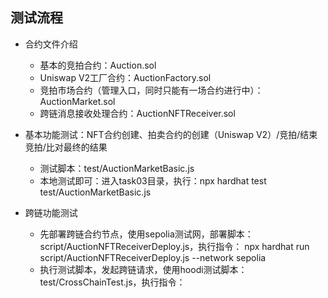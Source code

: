 ## 测试流程

* 合约文件介绍
    * 基本的竞拍合约：Auction.sol
    * Uniswap V2工厂合约：AuctionFactory.sol
    * 竞拍市场合约（管理入口，同时只能有一场合约进行中）：AuctionMarket.sol
    * 跨链消息接收处理合约：AuctionNFTReceiver.sol

* 基本功能测试：NFT合约创建、拍卖合约的创建（Uniswap V2）/竞拍/结束竞拍/比对最终的结果
    * 测试脚本：test/AuctionMarketBasic.js
    * 本地测试即可：进入task03目录，执行：npx hardhat test test/AuctionMarketBasic.js
* 跨链功能测试
    * 先部署跨链合约节点，使用sepolia测试网，部署脚本：script/AuctionNFTReceiverDeploy.js，执行指令： npx hardhat run script/AuctionNFTReceiverDeploy.js --network sepolia
    * 执行测试脚本，发起跨链请求，使用hoodi测试脚本：test/CrossChainTest.js，执行指令：